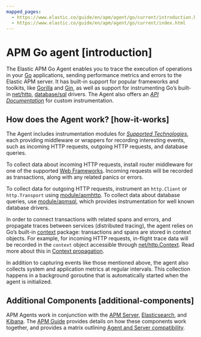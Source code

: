```yaml
---
mapped_pages:
  - https://www.elastic.co/guide/en/apm/agent/go/current/introduction.html
  - https://www.elastic.co/guide/en/apm/agent/go/current/index.html
---
```


# APM Go agent [introduction]

The Elastic APM Go Agent enables you to trace the execution of operations in your [Go](https://golang.org/) applications, sending performance metrics and errors to the Elastic APM server. It has built-in support for popular frameworks and toolkits, like [Gorilla](http://www.gorillatoolkit.org/) and [Gin](https://gin-gonic.com/), as well as support for instrumenting Go’s built-in [net/http](https://golang.org/pkg/net/http/), [database/sql](https://golang.org/pkg/database/sql/) drivers. The Agent also offers an [*API Documentation*](/reference/api-documentation.md) for custom instrumentation.


## How does the Agent work? [how-it-works]

The Agent includes instrumentation modules for [*Supported Technologies*](/reference/supported-technologies.md), each providing middleware or wrappers for recording interesting events, such as incoming HTTP requests, outgoing HTTP requests, and database queries.

To collect data about incoming HTTP requests, install router middleware for one of the supported [Web Frameworks](/reference/supported-technologies.md#supported-tech-web-frameworks). Incoming requests will be recorded as transactions, along with any related panics or errors.

To collect data for outgoing HTTP requests, instrument an `http.Client` or `http.Transport` using [module/apmhttp](/reference/builtin-modules.md#builtin-modules-apmhttp). To collect data about database queries, use [module/apmsql](/reference/builtin-modules.md#builtin-modules-apmsql), which provides instrumentation for well known database drivers.

In order to connect transactions with related spans and errors, and propagate traces between services (distributed tracing), the agent relies on Go’s built-in [context](https://golang.org/pkg/context/) package: transactions and spans are stored in context objects. For example, for incoming HTTP requests, in-flight trace data will be recorded in the `context` object accessible through [net/http.Context](https://golang.org/pkg/net/http/#Request.Context). Read more about this in [Context propagation](/reference/custom-instrumentation-propagation.md).

In addition to capturing events like those mentioned above, the agent also collects system and application metrics at regular intervals. This collection happens in a background goroutine that is automatically started when the agent is initialized.


## Additional Components [additional-components]

APM Agents work in conjunction with the [APM Server](docs-content://solutions/observability/apm/index.md), [Elasticsearch](docs-content://get-started/index.md), and [Kibana](docs-content://get-started/the-stack.md). The [APM Guide](docs-content://solutions/observability/apm/index.md) provides details on how these components work together, and provides a matrix outlining [Agent and Server compatibility](docs-content://solutions/observability/apm/apm-agent-compatibility.md).

